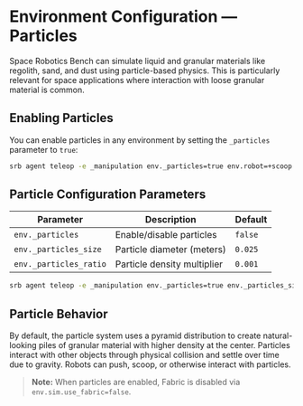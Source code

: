 # Environment Configuration — Particles

Space Robotics Bench can simulate liquid and granular materials like regolith, sand, and dust using particle-based physics. This is particularly relevant for space applications where interaction with loose granular material is common.

## Enabling Particles

You can enable particles in any environment by setting the `_particles` parameter to `true`:

```bash
srb agent teleop -e _manipulation env._particles=true env.robot=+scoop
```

## Particle Configuration Parameters

| Parameter              | Description                 | Default |
| ---------------------- | --------------------------- | ------- |
| `env._particles`       | Enable/disable particles    | `false` |
| `env._particles_size`  | Particle diameter (meters)  | `0.025` |
| `env._particles_ratio` | Particle density multiplier | `0.001` |

```bash
srb agent teleop -e _manipulation env._particles=true env._particles_size=0.01 env._particles_ratio=0.1
```

## Particle Behavior

By default, the particle system uses a pyramid distribution to create natural-looking piles of granular material with higher density at the center. Particles interact with other objects through physical collision and settle over time due to gravity. Robots can push, scoop, or otherwise interact with particles.

> **Note:** When particles are enabled, Fabric is disabled via `env.sim.use_fabric=false`.

